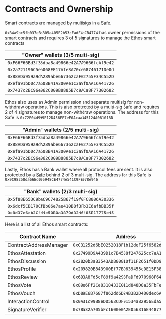 # Contracts and Ownership

Smart contracts are managed by multisigs in a [Safe](https://app.safe.global/home?safe=base:0xB4a9bc5fb037eBd805a405F2b53cFadF4bCB4774).&#x20;

`0xB4a9bc5fb037eBd805a405F2b53cFadF4bCB4774` has owner permissions of the smart contracts and requires 3 of 5 signatures to manage the Ethos smart contracts

| "Owner" wallets (3/5 multi-sig)              |
| -------------------------------------------- |
| `0xF66F66Bd3f35dba8a49866e42A7A9666fcAf9e42` |
| `0x2a721196C5ea068EE17Afe3A70ce68746171De0d` |
| `0x88ADa959a9dA289abe667362caF02755F34C552D` |
| `0xefa91bD0c7a608B41A300Ae1C3a9f0AA16A41726` |
| `0x7437c2BC96e062C009B8885B7c9ACa8F77302682` |

Ethos also uses an Admin permission and separate multisig for non-withdraw operations. This is also protected by a multi-sig [Safe](https://app.safe.global/home?safe=base:0x72F04d999E12D456FE7eE0Acaa345124A081018D) and requires 2 of 4 signatures to manage non-withdraw operations. The address for this Safe is `0x72F04d999E12D456FE7eE0Acaa345124A081018D`

| "Admin" wallets (2/5 multi-sig)              |
| -------------------------------------------- |
| `0xF66F66Bd3f35dba8a49866e42A7A9666fcAf9e42` |
| `0x88ADa959a9dA289abe667362caF02755F34C552D` |
| `0xefa91bD0c7a608B41A300Ae1C3a9f0AA16A41726` |
| `0x7437c2BC96e062C009B8885B7c9ACa8F77302682` |

Lastly, Ethos has a Bank wallet where all protocol fees are sent. It is also protected by a [Safe](https://app.safe.global/home?safe=eth:0x9C98258da66Ed095948CE4774e541C9FE978e946) behind 2 of 3 multi-sig. The address for this Safe is `0x9C98258da66Ed095948CE4774e541C9FE978e946`&#x20;

| "Bank" wallets (2/3 multi-sig)               |
| -------------------------------------------- |
| `0x5f88E65DC9baC9C74825B67f19f0FC8006A30336` |
| `0x6dcf5CB170CfBb06e7ae410B8f3Fb3E6afbBB35f` |
| `0x8d37e6cb3C4d4e50B0a3870d3346485E17775e45` |

Here is a list of all Ethos smart contracts:

<table data-full-width="true"><thead><tr><th>Contract Name</th><th>Address</th><th data-type="content-ref">Basescan Link</th></tr></thead><tbody><tr><td>ContractAddressManager</td><td><code>0xC31252d6bE0252018F1b12deF25f6582dB0f3E9a</code></td><td><a href="https://basescan.org/address/0xC31252d6bE0252018F1b12deF25f6582dB0f3E9a">https://basescan.org/address/0xC31252d6bE0252018F1b12deF25f6582dB0f3E9a</a></td></tr><tr><td>EthosAttestation</td><td><code>0x27499D9A439D1c7B4538f247625cc7aA159D3c14</code></td><td><a href="https://basescan.org/address/0x27499D9A439D1c7B4538f247625cc7aA159D3c14">https://basescan.org/address/0x27499D9A439D1c7B4538f247625cc7aA159D3c14</a></td></tr><tr><td>EthosDiscussion</td><td><code>0x2820b3aB3543ADB80810f11F2651f0DD9A04E801</code></td><td><a href="https://basescan.org/address/0x2820b3aB3543ADB80810f11F2651f0DD9A04E801">https://basescan.org/address/0x2820b3aB3543ADB80810f11F2651f0DD9A04E801</a></td></tr><tr><td>EthosProfile</td><td><code>0x209820B843900Ef77BD639455cDE15F38A252a36</code></td><td><a href="https://basescan.org/address/0x209820B843900Ef77BD639455cDE15F38A252a36">https://basescan.org/address/0x209820B843900Ef77BD639455cDE15F38A252a36</a></td></tr><tr><td>EthosReview</td><td><code>0x6D3A8Fd5cF89f9a429BFaDFd970968F646AFF325</code></td><td><a href="https://basescan.org/address/0x6D3A8Fd5cF89f9a429BFaDFd970968F646AFF325">https://basescan.org/address/0x6D3A8Fd5cF89f9a429BFaDFd970968F646AFF325</a></td></tr><tr><td>EthosVote</td><td><code>0x89e6Ff2Ce8318433E011d848D8a35FbFeE60c2Ed</code></td><td><a href="https://basescan.org/address/0x89e6Ff2Ce8318433E011d848D8a35FbFeE60c2Ed">https://basescan.org/address/0x89e6Ff2Ce8318433E011d848D8a35FbFeE60c2Ed</a></td></tr><tr><td>EthosVouch</td><td><code>0xD89E6B7687f862dd6D24B3B2D4D0dec6A89A6fdd</code></td><td><a href="https://basescan.org/address/0xD89E6B7687f862dd6D24B3B2D4D0dec6A89A6fdd">https://basescan.org/address/0xD89E6B7687f862dd6D24B3B2D4D0dec6A89A6fdd</a></td></tr><tr><td>InteractionControl</td><td><code>0x0A31c99B8eDD563CDF01534a82956Eda5CDB4CE5</code></td><td><a href="https://basescan.org/address/0x0A31c99B8eDD563CDF01534a82956Eda5CDB4CE5">https://basescan.org/address/0x0A31c99B8eDD563CDF01534a82956Eda5CDB4CE5</a></td></tr><tr><td>SignatureVerifier</td><td><code>0x78a32a705bFc1600e0A2E056316E44877BDa7f57</code></td><td><a href="https://basescan.org/address/0x78a32a705bFc1600e0A2E056316E44877BDa7f57">https://basescan.org/address/0x78a32a705bFc1600e0A2E056316E44877BDa7f57</a></td></tr></tbody></table>

